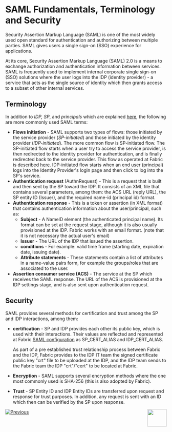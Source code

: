 # SAML Fundamentals, Terminology and Security

Security Assertion Markup Language (SAML) is one of the most widely used open standard for authentication and authorizing between multiple parties. SAML gives users a single sign-on (SSO) experience for applications.  

At its core, Security Assertion Markup Language (SAML) 2.0 is a means to exchange authorization and authentication information between services. SAML is frequently used to implement internal corporate single sign-on (SSO) solutions where the user logs into the IDP (identity provider) - a service that acts as the single source of identity which then grants access to a subset of other internal services.

## Terminology

In addition to *IDP, SP*, and *principals* which are explained [here](/articles/26_fabric_security/07_user_IAM_overview.md),  the following are more commonly used SAML terms:

- **Flows initiation** - SAML supports two types of flows: those initiated by the service provider (*SP-initiated*) and those initiated by the identity provider (*IDP-initiated*). The more common flow is SP-initiated flow. The SP-initiated flow starts when a user try to access the service provider, is then redirected to the identity provider for authentication, and is finally redirected back to the service provider. This flow as operated at Fabric is described [here](/articles/26_fabric_security/10_user_IAM_SAML_Fabric_flow.md). IDP-initiated flow starts when an end user (principal) logs into the Identity Provider's login page and then click to log into the SP's service.
- **Authentication request** (AuthnRequest) - This is a request that is built and then sent by the SP toward the IDP. It consists of an XML file that contains several parameters,  among them:  the ACS URL (reply URL), the SP entity ID (Issuer), and the required name-id (principal id) format.
- **Authentication response** - This is a token or assertion (in XML format) that contains authentication information about the user/principal, such as:
  - **Subject** - A NameID element (the authenticated principal name). Its format can be set at the request stage, although it is also usually provisioned at the IDP. Fabric works with an email format. (note that it is not necessary the actual user's email)
  - **Issuer** - The URL of the IDP that issued the assertion.
  - **conditions** - For example: valid time frame (starting date, expiration date, issuing date).
  - **Attribute statements** - These statements contain a list of attributes in a name-value pairs form, for example the groups/roles that are associated to the user.
- **Assertion consumer service (ACS)**  - The service at the SP which receives the SAML response. The URL of the ACS is provisioned at the IDP settings stage, and is also sent upon authentication request. 

## Security 

SAML provides several methods for certification and trust among the SP and IDP interactions, among them:

* **certification** - SP and IDP provides each other its public key, which is used with their interactions. Their values are reflected and represented at Fabric [SAML configuration](/articles/26_fabric_security/13_user_IAM_configiration.md#saml-configuration) as SP_CERT_ALIAS and IDP_CERT_ALIAS. 

  As part of a pre established trust relationship process between Fabric and the IDP, Fabric  provides to the IDP IT team the signed certificate public key "crt" file to be uploaded at the IDP, and the IDP team sends to the Fabric team the IDP "crt"/"cert" to be located at Fabric.

* **Encryption** - SAML supports several encryption methods where the one most commonly used is SHA-256 (this is also adopted by Fabric).

* **Trust** - SP Entity ID and IDP Entity IDs are transferred upon request and response for trust purposes. In addition, any request is sent with an ID which then can be verified by the SP upon response. 



[![Previous](/articles/images/Previous.png)](/articles/26_fabric_security/08_user_IAM_SSO_overview.md)[<img align="right" width="60" height="54" src="/articles/images/Next.png">](/articles/26_fabric_security/10_user_IAM_SAML_Fabric_flow.md)

